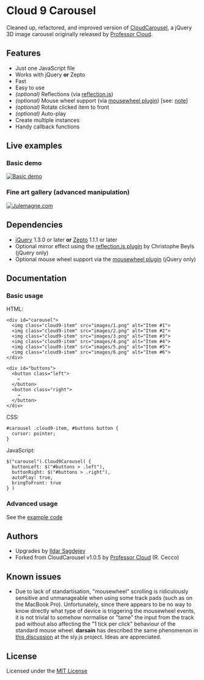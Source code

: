# Cloud 9 Carousel

Cleaned up, refactored, and improved version of [CloudCarousel](http://webscripts.softpedia.com/script/Image-Galleries/Image-Tools/Cloud-Carousel-65275.html), a jQuery 3D image carousel originally released by [Professor Cloud](#authors).

## Features

- Just one JavaScript file
- Works with jQuery **or** Zepto
- Fast
- Easy to use
- *(optional)* Reflections (via [reflection.js](http://www.digitalia.be/software/reflectionjs-for-jquery))
- *(optional)* Mouse wheel support (via [mousewheel plugin](http://plugins.jquery.com/mousewheel/)) [see: [note](#known-issues)]
- *(optional)* Rotate clicked item to front
- *(optional)* Auto-play
- Create multiple instances
- Handy callback functions

## Live examples

### Basic demo

<a href="http://specious.github.io/cloud9carousel/">![Basic demo](http://specious.github.io/cloud9carousel/images/screenshots/demo-browsers.png "Cloud 9 Carousel live demo!")</a>

### Fine art gallery (advanced manipulation)

<a href="http://www.julemagne.com/">![Julemagne.com](http://specious.github.io/cloud9carousel/images/screenshots/julemagne.png "Julemagne.com")</a>

## Dependencies

- [jQuery](https://github.com/jquery/jquery) 1.3.0 or later **or** [Zepto](https://github.com/madrobby/zepto) 1.1.1 or later
- Optional mirror effect using the [reflection.js plugin](http://www.digitalia.be/software/reflectionjs-for-jquery) by Christophe Beyls (jQuery only)
- Optional mouse wheel support via the [mousewheel plugin](http://plugins.jquery.com/mousewheel/) (jQuery only)

## Documentation

### Basic usage

HTML:
```
<div id="carousel">
  <img class="cloud9-item" src="images/1.png" alt="Item #1">
  <img class="cloud9-item" src="images/2.png" alt="Item #2">
  <img class="cloud9-item" src="images/3.png" alt="Item #3">
  <img class="cloud9-item" src="images/4.png" alt="Item #4">
  <img class="cloud9-item" src="images/5.png" alt="Item #5">
  <img class="cloud9-item" src="images/6.png" alt="Item #6">
</div>

<div id="buttons">
  <button class="left">
    ←
  </button>
  <button class="right">
    →
  </button>
</div>
```

CSS:
```
#carousel .cloud9-item, #buttons button {
  cursor: pointer;
}
```

JavaScript:
```
$("carousel").Cloud9Carousel( {
  buttonLeft: $("#buttons > .left"),
  buttonRight: $("#buttons > .right"),
  autoPlay: true,
  bringToFront: true
} )
```

### Advanced usage

See the [example code](https://github.com/specious/cloud9carousel/tree/gh-pages)

## Authors

- Upgrades by [Ildar Sagdejev](http://twitter.com/tknomad)
- Forked from CloudCarousel v1.0.5 by [Professor Cloud](http://www.professorcloud.com/) (R. Cecco)

## Known issues

- Due to lack of standartisation, "mousewheel" scrolling is ridiculously sensitive and unmanageable when using some track pads (such as on the MacBook Pro).  Unfortunately, since there appears to be no way to know directly what type of device is triggering the mousewheel events, it is not trivial to somehow normalise or "tame" the input from the track pad without also affecting the "1 tick per click" behaviour of the standard mouse wheel.  **darsain** has described the same phenomenon in [this discussion](https://github.com/darsain/sly/issues/67) at the sly.js project.  Ideas are appreciated.

## License

Licensed under the [MIT License](http://en.wikipedia.org/wiki/MIT_License)